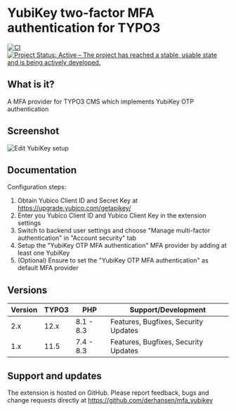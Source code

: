 YubiKey two-factor MFA authentication for TYPO3
===============================================

[![CI](https://github.com/derhansen/mfa_yubikey/actions/workflows/ci.yml/badge.svg)](https://github.com/derhansen/mfa_yubikey/actions/workflows/ci.yml)
[![Project Status: Active – The project has reached a stable, usable state and is being actively developed.](https://www.repostatus.org/badges/latest/active.svg)](https://www.repostatus.org/#active)

## What is it?

A MFA provider for TYPO3 CMS which implements YubiKey OTP authentication

## Screenshot

![Edit YubiKey setup](/Documentation/Images/mfa_yubikey_edit.png)

## Documentation

Configuration steps:

1. Obtain Yubico Client ID and Secret Key at https://upgrade.yubico.com/getapikey/
2. Enter you Yubico Client ID and Yubico Client Key in the extension settings
3. Switch to backend user settings and choose "Manage multi-factor authentication" in "Account security" tab
4. Setup the "YubiKey OTP MFA authentication" MFA provider by adding at least one YubiKey
5. (Optional) Ensure to set the "YubiKey OTP MFA authentication" as default MFA provider

## Versions

| Version | TYPO3     | PHP       | Support/Development                  |
|---------|-----------|-----------|--------------------------------------|
| 2.x     | 12.x      | 8.1 - 8.3 | Features, Bugfixes, Security Updates |
| 1.x     | 11.5      | 7.4 - 8.3 | Features, Bugfixes, Security Updates |

## Support and updates

The extension is hosted on GitHub. Please report feedback, bugs and change requests directly at https://github.com/derhansen/mfa_yubikey
